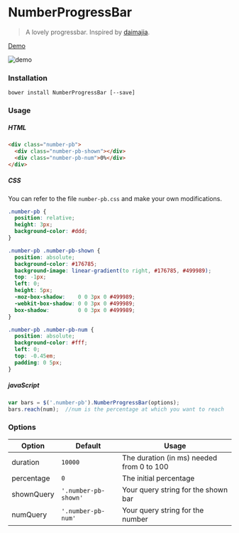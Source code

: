 NumberProgressBar
=================

> A lovely progressbar. Inspired by [daimajia](https://github.com/daimajia/NumberProgressBar).

[Demo](http://kalasoo.github.io/NumberProgressBar/)

![demo](http://imageshack.com/a/img838/9281/urq.gif)


### Installation

```
bower install NumberProgressBar [--save]
```

### Usage

##### HTML
```HTML
<div class="number-pb">
  <div class="number-pb-shown"></div>
  <div class="number-pb-num">0%</div>
</div>
```

##### CSS
You can refer to the file `number-pb.css` and make your own modifications.

```CSS
.number-pb {
  position: relative;
  height: 3px;
  background-color: #ddd;
}

.number-pb .number-pb-shown {
  position: absolute;
  background-color: #176785;
  background-image: linear-gradient(to right, #176785, #499989);
  top: -1px;
  left: 0;
  height: 5px;
  -moz-box-shadow:    0 0 3px 0 #499989;
  -webkit-box-shadow: 0 0 3px 0 #499989;
  box-shadow:         0 0 3px 0 #499989;
}

.number-pb .number-pb-num {
  position: absolute;
  background-color: #fff;
  left: 0;
  top: -0.45em;
  padding: 0 5px; 
}
```

##### javaScript

```javascript
var bars = $('.number-pb').NumberProgressBar(options);
bars.reach(num);  //num is the percentage at which you want to reach
```

### Options

| Option        | Default              | Usage                                     |
| ------------- | -------------------- | ----------------------------------------- |
| duration      | `10000`              | The duration (in ms) needed from 0 to 100 |
| percentage    | `0`                  | The initial percentage                    |
| shownQuery    | `'.number-pb-shown'` | Your query string for the shown bar       |
| numQuery      | `'.number-pb-num'`   | Your query string for the number          |
